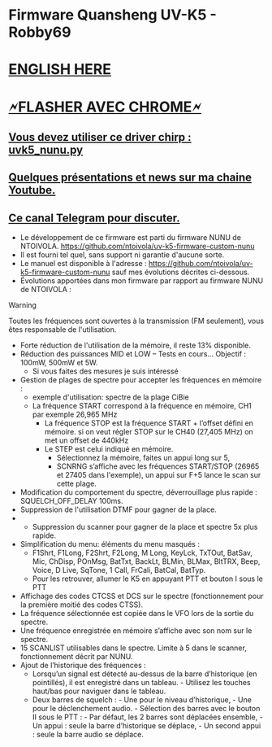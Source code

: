 # Firmware Quansheng UV-K5 - Robby69 
<h1><a href="https://github-com.translate.goog/Robby69400/UV-K5-Firmware-Robby69/blob/master/README.md?_x_tr_sl=fr&_x_tr_tl=en&_x_tr_hl=fr&_x_tr_pto=wapp" rel="nofollow">ENGLISH HERE</a></h1>

<h1><a href="https://kamilsss655.github.io/uvtools/?firmwareURL=https://github.com/Robby69400/UV-K5-Firmware-Robby69/releases/download/V4.18/Robby69_V4.18.bin" rel="nofollow">🗲FLASHER AVEC CHROME🗲</a></h1>

<h2><a href="https://github.com/Robby69400/UV-K5-Firmware-Robby69/releases/tag/DriverChirp" rel="nofollow"> Vous devez utiliser ce driver chirp : uvk5_nunu.py</a></h2>
<h2><a href="https://www.youtube.com/@robby_69400" rel="nofollow"> Quelques présentations et news sur ma chaine Youtube.</a></h2>
<h2><a href="https://t.me/k5robby69"> Ce canal Telegram pour discuter.</a></h2>

- Le développement de ce firmware est parti du firmware NUNU de NTOIVOLA. https://github.com/ntoivola/uv-k5-firmware-custom-nunu
- Il est fourni tel quel, sans support ni garantie d'aucune sorte.
- Le manuel est disponible à l'adresse : https://github.com/ntoivola/uv-k5-firmware-custom-nunu sauf mes évolutions décrites ci-dessous.
- Évolutions apportées dans mon firmware par rapport au firmware NUNU de NTOIVOLA :

> [!warning]
> Toutes les fréquences sont ouvertes à la transmission (FM seulement), vous êtes responsable de l'utilisation.
    
- Forte réduction de l'utilisation de la mémoire, il reste 13% disponible.
-  Réduction des puissances MID et LOW – Tests en cours… Objectif : 100mW, 500mW et 5W.
	- Si vous faites des mesures je suis intéressé
- Gestion de plages de spectre pour accepter les fréquences en mémoire :
	- exemple d'utilisation: spectre de la plage CiBie
 	- La fréquence START correspond à la fréquence en mémoire, CH1 par exemple 26,965 MHz
        - La fréquence STOP est la fréquence START + l’offset défini en mémoire. si on veut régler STOP sur le CH40 (27,405 MHz) on met un offset de 440kHz
        - Le STEP est celui indiqué en mémoire.
        	- Sélectionnez la mémoire, faites un appui long sur 5,
        	- SCNRNG s’affiche avec les fréquences START/STOP (26965 et 27405 dans l'exemple), un appui sur F+5 lance le scan sur cette plage.
- Modification du comportement du spectre, déverrouillage plus rapide : SQUELCH_OFF_DELAY 100ms.
- Suppression de l'utilisation DTMF pour gagner de la place.
- - Suppression du scanner pour gagner de la place et spectre 5x plus rapide.
- Simplification du menu: éléments du menu masqués :
	- F1Shrt, F1Long, F2Shrt, F2Long, M Long, KeyLck, TxTOut, BatSav, Mic, ChDisp, POnMsg, BatTxt, BackLt, BLMin, BLMax, BltTRX, Beep, Voice, D Live, SqTone, 1 Call, FrCali, BatCal, BatTyp.
 	- Pour les retrouver, allumer le K5 en appuyant PTT et bouton I sous le PTT
- Affichage des codes CTCSS et DCS sur le spectre (fonctionnement pour la première moitié des codes CTSS).
- La fréquence sélectionnée est copiée dans le VFO lors de la sortie du spectre.
- Une fréquence enregistrée en mémoire s’affiche avec son nom sur le spectre.
- 15 SCANLIST utilisables dans le spectre. Limite à 5 dans le scanner, fonctionnement décrit par NUNU. 
- Ajout de l’historique des fréquences :
	- Lorsqu’un signal est détecté au-dessus de la barre d’historique (en pointillés), il est enregistré dans un tableau.
        	- Utilisez les touches haut/bas pour naviguer dans le tableau.
	- Deux barres de squelch :
        	- Une pour le niveau d’historique,
        	- Une pour le déclenchement audio.
        		- Sélection des barres avec le bouton II sous le PTT :
            		- Par défaut, les 2 barres sont déplacées ensemble,
            		- Un appui : seule la barre d’historique se déplace,
            		- Un second appui : seule la barre audio se déplace.

